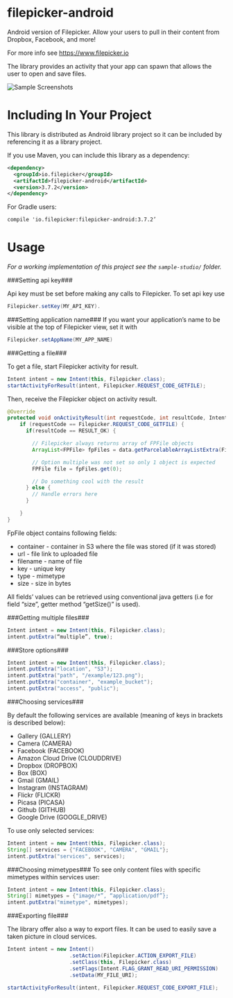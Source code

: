 
filepicker-android
==================

Android version of Filepicker.  Allow your users to pull in their content from Dropbox, Facebook, and more!

For more info see https://www.filepicker.io

The library provides an activity that your app can spawn that allows the user to open and save files.

![Sample Screenshots][1]



Including In Your Project
=========================

This library is distributed as Android library project so it can be included by referencing it as a library project.

If you use Maven, you can include this library as a dependency:

```xml
<dependency>
  <groupId>io.filepicker</groupId>
  <artifactId>filepicker-android</artifactId>
  <version>3.7.2</version>
</dependency>
```
	
For Gradle users:

```xml
compile 'io.filepicker:filepicker-android:3.7.2’
```

Usage
=====

*For a working implementation of this project see the `sample-studio/` folder.*

###Setting api key###

Api key must be set before making any calls to Filepicker. 
To set api key use 

```java
Filepicker.setKey(MY_API_KEY).
```

###Setting application name###
If you want your application’s name to be visible at the top of Filepicker view, set it with 

```java
Filepicker.setAppName(MY_APP_NAME)
```

###Getting a file###

To get a file, start Filepicker activity for result.

```java
Intent intent = new Intent(this, Filepicker.class);
startActivityForResult(intent, Filepicker.REQUEST_CODE_GETFILE);
```

Then, receive the Filepicker object on activity result.

```java
@Override
protected void onActivityResult(int requestCode, int resultCode, Intent data) {
    if (requestCode == Filepicker.REQUEST_CODE_GETFILE) {
      if(resultCode == RESULT_OK) {

        // Filepicker always returns array of FPFile objects
        ArrayList<FPFile> fpFiles = data.getParcelableArrayListExtra(Filepicker.FPFILES_EXTRA);

        // Option multiple was not set so only 1 object is expected
        FPFile file = fpFiles.get(0);

        // Do something cool with the result
      } else {
        // Handle errors here
      }

    }
}
```

FpFile object contains following fields:

  * container - container in S3 where the file was stored (if it was stored)
  * url - file link to uploaded file
  * filename - name of file
  * key - unique key
  * type - mimetype
  * size - size in bytes
  
All fields’ values can be retrieved using conventional java getters (i.e for field “size”, getter method “getSize()” is used).

###Getting multiple files###

```java
Intent intent = new Intent(this, Filepicker.class);
intent.putExtra(“multiple”, true);
```

###Store options###

```java
Intent intent = new Intent(this, Filepicker.class);
intent.putExtra("location", "S3");
intent.putExtra("path", "/example/123.png");
intent.putExtra("container", "example_bucket");
intent.putExtra("access", "public");
```

###Choosing services###

By default the following services are available (meaning of keys in brackets is described below):

  * Gallery (GALLERY)
  * Camera (CAMERA)
  * Facebook (FACEBOOK)
  * Amazon Cloud Drive (CLOUDDRIVE)
  * Dropbox (DROPBOX)
  * Box (BOX)
  * Gmail (GMAIL)
  * Instagram (INSTAGRAM)
  * Flickr (FLICKR)
  * Picasa (PICASA)
  * Github (GITHUB)
  * Google Drive (GOOGLE_DRIVE)

To use only selected services:

```java
Intent intent = new Intent(this, Filepicker.class);
String[] services = {"FACEBOOK", "CAMERA", "GMAIL"};
intent.putExtra("services", services);
```

###Choosing mimetypes###
To see only content files with specific mimetypes within services user:

```java
Intent intent = new Intent(this, Filepicker.class);
String[] mimetypes = {"image/*”, “application/pdf”};
intent.putExtra("mimetype", mimetypes);
```

###Exporting file###

The library offer also a way to export files. It can be used to easily save a taken picture in cloud services.

```java
Intent intent = new Intent()
                    .setAction(Filepicker.ACTION_EXPORT_FILE)
                    .setClass(this, Filepicker.class)
                    .setFlags(Intent.FLAG_GRANT_READ_URI_PERMISSION)
                    .setData(MY_FILE_URI);

startActivityForResult(intent, Filepicker.REQUEST_CODE_EXPORT_FILE);
```


[1]: https://raw.github.com/Ink/filepicker-android/master/sample-studio/sample_screen.png

